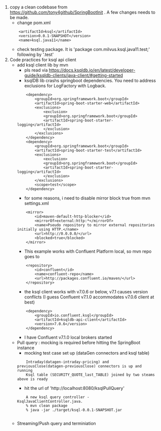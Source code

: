 1. copy a clean codebase from https://github.com/tony4github/SpringBootInit . A few changes needs to be made.
    - change pom.xml
    ```
        <artifactId>ksql</artifactId>
        <version>0.0.1-SNAPSHOT</version>
        <name>ksql.java11</name>
    ```
    - check testing package. It is 'package com.milvus.ksql.java11.test;' following by '.test'
2. Code practices for ksql api client
    - add ksql client lib by mvn
        - pls read via https://docs.ksqldb.io/en/latest/developer-guide/ksqldb-clients/java-client/#getting-started
        - ksqlDB lib crashs springboot dependencies. You need to address exclusions for LogFactory with Logback. 
        ```
            <dependency>
                <groupId>org.springframework.boot</groupId>
                <artifactId>spring-boot-starter-web</artifactId>
                <exclusions>
                    <exclusion>
                    <groupId>org.springframework.boot</groupId>
                    <artifactId>spring-boot-starter-logging</artifactId>
                    </exclusion>
                </exclusions>
            </dependency>
            <dependency>
                <groupId>org.springframework.boot</groupId>
                <artifactId>spring-boot-starter-test</artifactId>
                <exclusions>
                    <exclusion>
                    <groupId>org.springframework.boot</groupId>
                    <artifactId>spring-boot-starter-logging</artifactId>
                    </exclusion>
                </exclusions>
                <scope>test</scope>
            </dependency>
        ```
        - for some reasons, i need to disable mirror block true from mvn settings.xml
        ```
            <mirror>
                <id>maven-default-http-blocker</id>
                <mirrorOf>external:http:*</mirrorOf>
                <name>Pseudo repository to mirror external repositories initially using HTTP.</name>
                <url>http://0.0.0.0/</url>
                <blocked>true</blocked>
            </mirror>
        ```
        - This example works with Confluent Platform local, so mvn repo goes to
        ```
            <repository>
                <id>confluent</id>
                <name>confluent-repo</name>
                <url>http://packages.confluent.io/maven/</url>
		    </repository>
        ```
        - the ksql client works with v7.0.6 or below, v7.1 causes version conflicts (I guess Confluent v7.1.0 accommodates v7.0.6 client at best)
        ```
            <dependency>
                <groupId>io.confluent.ksql</groupId>
                <artifactId>ksqldb-api-client</artifactId>
                <version>7.0.6</version>
            </dependency>
        ```
        - I have Confluent v7.1.0 local brokers started 
    - Pull query :  mocking is required before hitting the SpringBoot instance 
        - mocking test case set up (dataGen connectors and ksql table)
        ```
            Intraday(datagen-intraday-pricing) and previousClose(datagen-previousClose) connectors is up and running
            Ksql table (SECURITY_QUOTE_last_TABLE) joined by two steams above is ready
        ```
        - hit the url of 'http://localhost:8080/ksqlPullQuery'
        ```
            A new ksql query controller - KsqlJavaClientController.java. 
            % mvn clean package
            % java -jar ./target/ksql-0.0.1-SNAPSHOT.jar
            
        ```
    - Streaming/Push query and terminiation 
    ```

    ```

